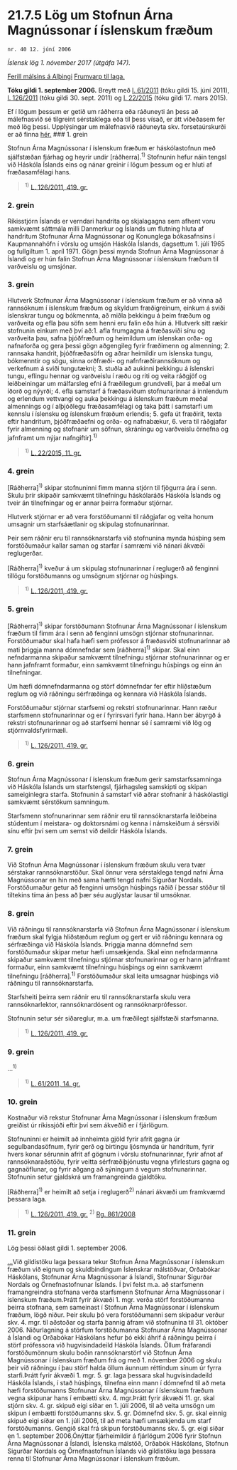 # 21.7.5 Lög um Stofnun Árna Magnússonar í íslenskum fræðum

`nr. 40 12. júní 2006`

_Íslensk lög 1. nóvember 2017 (útgáfa 147)._

[Ferill málsins á Alþingi](https://www.althingi.is/thingstorf/thingmalalistar-eftir-thingum/ferill/?ltg=132&mnr=331)
[Frumvarp til laga.](https://www.althingi.is/altext/132/s/0363.html)

**Tóku gildi 1. september 2006.**
Breytt með
[l. 61/2011](https://althingi.is/altext/stjt/2011.061.html) (tóku gildi 15. júní 2011),
[l. 126/2011](https://althingi.is/altext/stjt/2011.126.html) (tóku gildi 30. sept. 2011) og
[l. 22/2015](https://althingi.is/altext/stjt/2015.022.html) (tóku gildi 17. mars 2015).

Ef í lögum þessum er getið um ráðherra eða ráðuneyti án þess að málefnasvið sé tilgreint sérstaklega eða til þess vísað, er átt viðeðasem fer með lög þessi. Upplýsingar um málefnasvið ráðuneyta skv. forsetaúrskurði er að finna [hér.](2017015.md) ### 1. grein

Stofnun Árna Magnússonar í íslenskum fræðum er háskólastofnun með sjálfstæðan fjárhag og heyrir undir [ráðherra].<sup>1)</sup> Stofnunin hefur náin tengsl við Háskóla Íslands eins og nánar greinir í lögum þessum og er hluti af fræðasamfélagi hans.

> <sup>1)</sup> [L. 126/2011, 419. gr.](https://althingi.is/altext/stjt/2011.126.html)

### 2. grein

Ríkisstjórn Íslands er verndari handrita og skjalagagna sem afhent voru samkvæmt sáttmála milli Danmerkur og Íslands um flutning hluta af handritum Stofnunar Árna Magnússonar og Konunglega bókasafnsins í Kaupmannahöfn í vörslu og umsjón Háskóla Íslands, dagsettum 1. júlí 1965 og fullgiltum 1. apríl 1971. Gögn þessi mynda Stofnun Árna Magnússonar á Íslandi og er hún falin Stofnun Árna Magnússonar í íslenskum fræðum til varðveislu og umsjónar.

### 3. grein

Hlutverk Stofnunar Árna Magnússonar í íslenskum fræðum er að vinna að rannsóknum í íslenskum fræðum og skyldum fræðigreinum, einkum á sviði íslenskrar tungu og bókmennta, að miðla þekkingu á þeim fræðum og varðveita og efla þau söfn sem henni eru falin eða hún á. Hlutverk sitt rækir stofnunin einkum með því að:1. afla frumgagna á fræðasviði sínu og varðveita þau, safna þjóðfræðum og heimildum um íslenskan orða- og nafnaforða og gera þessi gögn aðgengileg fyrir fræðimenn og almenning;
2. rannsaka handrit, þjóðfræðasöfn og aðrar heimildir um íslenska tungu, bókmenntir og sögu, sinna orðfræði- og nafnfræðirannsóknum og verkefnum á sviði tungutækni;
3. stuðla að aukinni þekkingu á íslenskri tungu, eflingu hennar og varðveislu í ræðu og riti og veita ráðgjöf og leiðbeiningar um málfarsleg efni á fræðilegum grundvelli, þar á meðal um íðorð og nýyrði;
4. efla samstarf á fræðasviðum stofnunarinnar á innlendum og erlendum vettvangi og auka þekkingu á íslenskum fræðum meðal almennings og í alþjóðlegu fræðasamfélagi og taka þátt í samstarfi um kennslu í íslensku og íslenskum fræðum erlendis;
5. gefa út fræðirit, texta eftir handritum, þjóðfræðaefni og orða- og nafnabækur,
6. vera til ráðgjafar fyrir almenning og stofnanir um söfnun, skráningu og varðveislu örnefna og jafnframt um nýjar nafngiftir].<sup>1)</sup> 

> <sup>1)</sup> [L. 22/2015, 11. gr.](https://althingi.is/altext/stjt/2015.022.html#G11)

### 4. grein

[Ráðherra]<sup>1)</sup> skipar stofnuninni fimm manna stjórn til fjögurra ára í senn. Skulu þrír skipaðir samkvæmt tilnefningu háskólaráðs Háskóla Íslands og tveir án tilnefningar og er annar þeirra formaður stjórnar.

Hlutverk stjórnar er að vera forstöðumanni til ráðgjafar og veita honum umsagnir um starfsáætlanir og skipulag stofnunarinnar.

Þeir sem ráðnir eru til rannsóknarstarfa við stofnunina mynda húsþing sem forstöðumaður kallar saman og starfar í samræmi við nánari ákvæði reglugerðar.

[Ráðherra]<sup>1)</sup> kveður á um skipulag stofnunarinnar í reglugerð að fenginni tillögu forstöðumanns og umsögnum stjórnar og húsþings.

> <sup>1)</sup> [L. 126/2011, 419. gr.](https://althingi.is/altext/stjt/2011.126.html)

### 5. grein

[Ráðherra]<sup>1)</sup> skipar forstöðumann Stofnunar Árna Magnússonar í íslenskum fræðum til fimm ára í senn að fenginni umsögn stjórnar stofnunarinnar. Forstöðumaður skal hafa hæfi sem prófessor á fræðasviði stofnunarinnar að mati þriggja manna dómnefndar sem [ráðherra]<sup>1)</sup> skipar. Skal einn nefndarmanna skipaður samkvæmt tilnefningu stjórnar stofnunarinnar og er hann jafnframt formaður, einn samkvæmt tilnefningu húsþings og einn án tilnefningar.

Um hæfi dómnefndarmanna og störf dómnefndar fer eftir hliðstæðum reglum og við ráðningu sérfræðinga og kennara við Háskóla Íslands.

Forstöðumaður stjórnar starfsemi og rekstri stofnunarinnar. Hann ræður starfsmenn stofnunarinnar og er í fyrirsvari fyrir hana. Hann ber ábyrgð á rekstri stofnunarinnar og að starfsemi hennar sé í samræmi við lög og stjórnvaldsfyrirmæli.

> <sup>1)</sup> [L. 126/2011, 419. gr.](https://althingi.is/altext/stjt/2011.126.html)

### 6. grein

Stofnun Árna Magnússonar í íslenskum fræðum gerir samstarfssamninga við Háskóla Íslands um starfstengsl, fjárhagsleg samskipti og skipan sameiginlegra starfa. Stofnunin á samstarf við aðrar stofnanir á háskólastigi samkvæmt sérstökum samningum.

Starfsmenn stofnunarinnar sem ráðnir eru til rannsóknarstarfa leiðbeina stúdentum í meistara- og doktorsnámi og kenna í námskeiðum á sérsviði sínu eftir því sem um semst við deildir Háskóla Íslands.

### 7. grein

Við Stofnun Árna Magnússonar í íslenskum fræðum skulu vera tvær sérstakar rannsóknarstöður. Skal önnur vera sérstaklega tengd nafni Árna Magnússonar en hin með sama hætti tengd nafni Sigurðar Nordals. Forstöðumaður getur að fenginni umsögn húsþings ráðið í þessar stöður til tiltekins tíma án þess að þær séu auglýstar lausar til umsóknar.

### 8. grein

Við ráðningu til rannsóknarstarfa við Stofnun Árna Magnússonar í íslenskum fræðum skal fylgja hliðstæðum reglum og gert er við ráðningu kennara og sérfræðinga við Háskóla Íslands. Þriggja manna dómnefnd sem forstöðumaður skipar metur hæfi umsækjenda. Skal einn nefndarmanna skipaður samkvæmt tilnefningu stjórnar stofnunarinnar og er hann jafnframt formaður, einn samkvæmt tilnefningu húsþings og einn samkvæmt tilnefningu [ráðherra].<sup>1)</sup> Forstöðumaður skal leita umsagnar húsþings við ráðningu til rannsóknarstarfa.

Starfsheiti þeirra sem ráðnir eru til rannsóknarstarfa skulu vera rannsóknarlektor, rannsóknardósent og rannsóknarprófessor.

Stofnunin setur sér siðareglur, m.a. um fræðilegt sjálfstæði starfsmanna.

> <sup>1)</sup> [L. 126/2011, 419. gr.](https://althingi.is/altext/stjt/2011.126.html)

### 9. grein

…<sup>1)</sup> 

> <sup>1)</sup> [L. 61/2011, 14. gr.](https://althingi.is/altext/stjt/2011.061.html#G14)

### 10. grein

Kostnaður við rekstur Stofnunar Árna Magnússonar í íslenskum fræðum greiðist úr ríkissjóði eftir því sem ákveðið er í fjárlögum.

Stofnuninni er heimilt að innheimta gjöld fyrir afrit gagna úr segulbandasöfnum, fyrir gerð og birtingu ljósmynda úr handritum, fyrir hvers konar sérunnin afrit af gögnum í vörslu stofnunarinnar, fyrir afnot af rannsóknaraðstöðu, fyrir veitta sérfræðiþjónustu vegna yfirlesturs gagna og gagnaöflunar, og fyrir aðgang að sýningum á vegum stofnunarinnar. Stofnunin setur gjaldskrá um framangreinda gjaldtöku.

[Ráðherra]<sup>1)</sup> er heimilt að setja í reglugerð<sup>2)</sup> nánari ákvæði um framkvæmd þessara laga.

> <sup>1)</sup> [L. 126/2011, 419. gr.](https://althingi.is/altext/stjt/2011.126.html) <sup>2)</sup> [Rg. 861/2008](https://althingi.ishttps://www.reglugerd.is/reglugerdir/allar/nr/861-2008)

### 11. grein

Lög þessi öðlast gildi 1. september 2006.

[…](https://www.althingi.is/lagasafn/leidbeiningar/)Við gildistöku laga þessara tekur Stofnun Árna Magnússonar í íslenskum fræðum við eignum og skuldbindingum Íslenskrar málstöðvar, Orðabókar Háskólans, Stofnunar Árna Magnússonar á Íslandi, Stofnunar Sigurðar Nordals og Örnefnastofnunar Íslands. Í því felst m.a. að starfsmenn framangreindra stofnana verða starfsmenn Stofnunar Árna Magnússonar í íslenskum fræðum.Þrátt fyrir ákvæði 1. mgr. verða störf forstöðumanna þeirra stofnana, sem sameinast í Stofnun Árna Magnússonar í íslenskum fræðum, lögð niður. Þeir skulu þó vera forstöðumanni sem skipaður verður skv. 4. mgr. til aðstoðar og starfa þannig áfram við stofnunina til 31. október 2006. Niðurlagning á störfum forstöðumanna Stofnunar Árna Magnússonar á Íslandi og Orðabókar Háskólans hefur þó ekki áhrif á ráðningu þeirra í störf prófessora við hugvísindadeild Háskóla Íslands. Öllum fráfarandi forstöðumönnum skulu boðin rannsóknarstörf við Stofnun Árna Magnússonar í íslenskum fræðum frá og með 1. nóvember 2006 og skulu þeir við ráðningu í þau störf halda öllum áunnum réttindum sínum úr fyrra starfi.Þrátt fyrir ákvæði 1. mgr. 5. gr. laga þessara skal hugvísindadeild Háskóla Íslands, í stað húsþings, tilnefna einn mann í dómnefnd til að meta hæfi forstöðumanns Stofnunar Árna Magnússonar í íslenskum fræðum vegna skipunar hans í embætti skv. 4. mgr.Þrátt fyrir ákvæði 11. gr. skal stjórn skv. 4. gr. skipuð eigi síðar en 1. júlí 2006, til að veita umsögn um skipun í embætti forstöðumanns skv. 5. gr. Dómnefnd skv. 5. gr. skal einnig skipuð eigi síðar en 1. júlí 2006, til að meta hæfi umsækjenda um starf forstöðumanns. Gengið skal frá skipun forstöðumanns skv. 5. gr. eigi síðar en 1. september 2006.Ónýttar fjárheimildir á fjárlögum 2006 fyrir Stofnun Árna Magnússonar á Íslandi, Íslenska málstöð, Orðabók Háskólans, Stofnun Sigurðar Nordals og Örnefnastofnun Íslands við gildistöku laga þessara renna til Stofnunar Árna Magnússonar í íslenskum fræðum.
